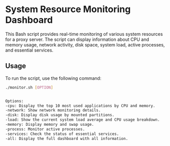 # System Resource Monitoring Dashboard

This Bash script provides real-time monitoring of various system resources for a proxy server. The script can display information about CPU and memory usage, network activity, disk space, system load, active processes, and essential services.

## Usage

To run the script, use the following command:

```bash
./monitor.sh [OPTION]


Options:
-cpu: Display the top 10 most used applications by CPU and memory.
-network: Show network monitoring details.
-disk: Display disk usage by mounted partitions.
-load: Show the current system load average and CPU usage breakdown.
-memory: Display memory and swap usage.
-process: Monitor active processes.
-services: Check the status of essential services.
-all: Display the full dashboard with all information.
